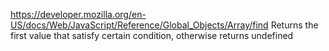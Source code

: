 https://developer.mozilla.org/en-US/docs/Web/JavaScript/Reference/Global_Objects/Array/find
Returns the first value that satisfy certain condition, otherwise returns undefined